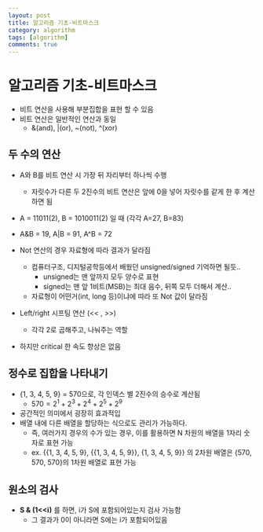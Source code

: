 ```yaml
---
layout: post
title: 알고리즘 기초-비트마스크
category: algorithm
tags: [algorithm]
comments: true
---
```


# 알고리즘 기초-비트마스크
- 비트 연산을 사용해 부분집합을 표현 할 수 있음
- 비트 연산은 일반적인 연산과 동일
  - &(and), \|(or), ~(not), ^(xor)

## 두 수의 연산
- A와 B를 비트 연산 시 가장 뒤 자리부터 하나씩 수행
  - 자릿수가 다른 두 2진수의 비트 연산은 앞에 0을 넣어 자릿수를 같게 한 후 계산하면 됨
- A = 11011(2), B = 1010011(2) 일 때 (각각 A=27, B=83)
- A&B = 19, A\|B = 91, A^B = 72

- Not 연산의 경우 자료형에 따라 결과가 달라짐
  - 컴퓨터구조, 디지털공학등에서 배웠던 unsigned/signed 기억하면 될듯..
    - unsigned는 맨 앞까지 모두 양수로 표현
    - signed는 맨 앞 1비트(MSB)는 최대 음수, 뒤쪽 모두 더해서 계산..
  - 자료형이 어떤거(int, long 등)이냐에 따라 또 Not 값이 달라짐

- Left/right 시프팅 연산 (<< ,  >>)
  - 각각 2로 곱해주고, 나눠주는 역할
- 하지만 critical 한 속도 향상은 없음

## 정수로 집합을 나타내기
- {1, 3, 4, 5, 9} = 570으로, 각 인덱스 별 2진수의 승수로 계산됨
  - $570 = 2^1+2^3+2^4+2^5+2^9$
- 공간적인 의미에서 굉장히 효과적입
- 배열 내에 다른 배열을 할당하는 식으로도 관리가 가능하다.
  - 즉, 여러가지 경우의 수가 있는 경우, 이를 활용하면 N 차원의 배열을 1자리 숫자로 표현 가능
  - ex. {{1, 3, 4, 5, 9}, {{1, 3, 4, 5, 9}}, {1, 3, 4, 5, 9}} 의 2차원 배열은 {570, 570, 570}의 1차원 배열로 표현 가능

## 원소의 검사
- __S & (1<<i)__ 를 하면, i가 S에 포함되어있는지 검사 가능함
  - 그 결과가 0이 아니라면 S에는 i가 포함되어있음


